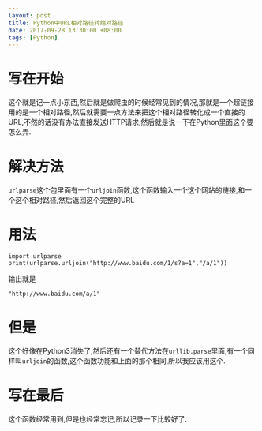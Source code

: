 ```yaml
---
layout: post
title: Python中URL相对路径转绝对路径
date: 2017-09-28 13:30:00 +08:00
tags: [Python]
---
```


# 写在开始
这个就是记一点小东西,然后就是做爬虫的时候经常见到的情况,那就是一个超链接用的是一个相对路径,然后就需要一点方法来把这个相对路径转化成一个直接的URL,不然的话没有办法直接发送HTTP请求,然后就是说一下在Python里面这个要怎么弄.

# 解决方法
`urlparse`这个包里面有一个`urljoin`函数,这个函数输入一个这个网站的链接,和一个这个相对路径,然后返回这个完整的URL

# 用法
```
import urlparse
print(urlparse.urljoin("http://www.baidu.com/1/s?a=1","/a/1"))
```
输出就是
```
"http://www.baidu.com/a/1"
```

# 但是
这个好像在Python3消失了,然后还有一个替代方法在`urllib.parse`里面,有一个同样叫`urljoin`的函数,这个函数功能和上面的那个相同,所以我应该用这个.

# 写在最后
这个函数经常用到,但是也经常忘记,所以记录一下比较好了.
